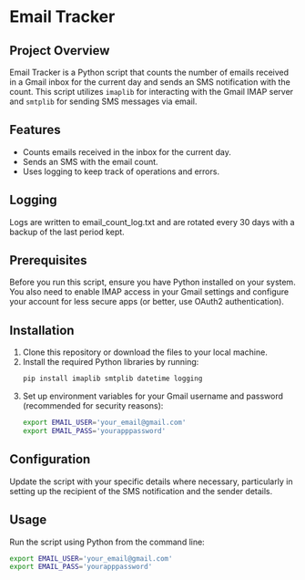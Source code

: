# Email Tracker

## Project Overview
Email Tracker is a Python script that counts the number of emails received in a Gmail inbox for the current day and sends an SMS notification with the count. This script utilizes `imaplib` for interacting with the Gmail IMAP server and `smtplib` for sending SMS messages via email.

## Features
- Counts emails received in the inbox for the current day.
- Sends an SMS with the email count.
- Uses logging to keep track of operations and errors.

## Logging
Logs are written to email_count_log.txt and are rotated every 30 days with a backup of the last period kept.

## Prerequisites
Before you run this script, ensure you have Python installed on your system. You also need to enable IMAP access in your Gmail settings and configure your account for less secure apps (or better, use OAuth2 authentication).

## Installation
1. Clone this repository or download the files to your local machine.
2. Install the required Python libraries by running:
   ```bash
   pip install imaplib smtplib datetime logging
3. Set up environment variables for your Gmail username and password (recommended for security reasons):
   ```bash
   export EMAIL_USER='your_email@gmail.com'
   export EMAIL_PASS='yourapppassword'
   
## Configuration
Update the script with your specific details where necessary, particularly in setting up the recipient of the SMS notification and the sender details.

## Usage
Run the script using Python from the command line:
   ```bash
   export EMAIL_USER='your_email@gmail.com'
   export EMAIL_PASS='yourapppassword'
